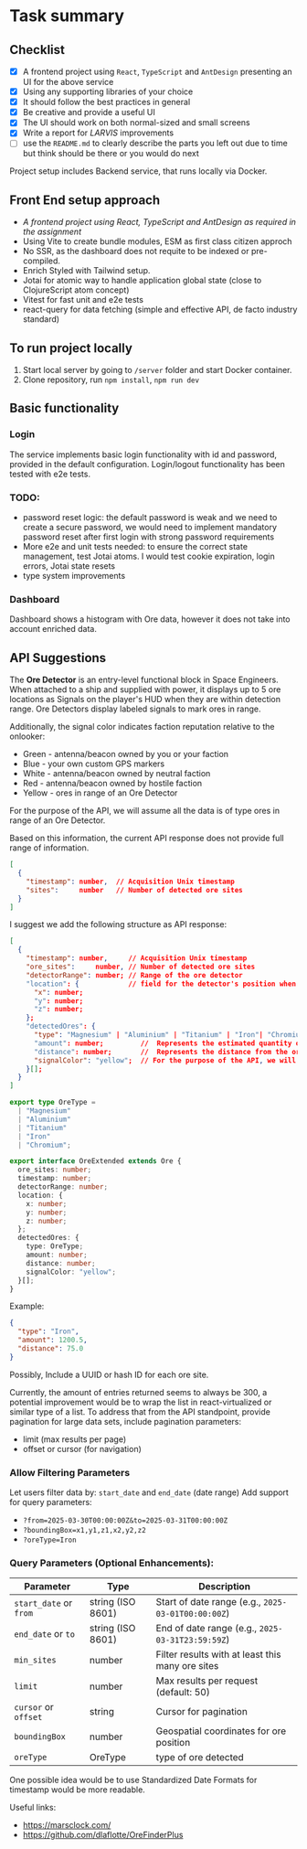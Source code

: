 # Task summary

## Checklist

- [x] A frontend project using `React`, `TypeScript` and `AntDesign` presenting an UI for the above service
- [x] Using any supporting libraries of your choice
- [x] It should follow the best practices in general
- [x] Be creative and provide a useful UI
- [x] The UI should work on both normal-sized and small screens
- [x] Write a report for _LARVIS_ improvements
- [ ] use the `README.md` to clearly describe the parts you left out due to time but think should be there or you would do next

Project setup includes Backend service, that runs locally via Docker.

## Front End setup approach

- _A frontend project using React, TypeScript and AntDesign as required in the assignment_
- Using Vite to create bundle modules, ESM as first class citizen approch
- No SSR, as the dashboard does not requite to be indexed or pre-compiled.
- Enrich Styled with Tailwind setup.
- Jotai for atomic way to handle application global state (close to ClojureScript atom concept)
- Vitest for fast unit and e2e tests
- react-query for data fetching (simple and effective API, de facto industry standard)

## To run project locally

1. Start local server by going to `/server` folder and start Docker container.
2. Clone repository, run `npm install`, `npm run dev`

## Basic functionality

### Login

The service implements basic login functionality with id and password, provided in the default configuration. Login/logout functionality has been tested with e2e tests.

### TODO:

- password reset logic: the default password is weak and we need to create a secure password, we would need to implement mandatory password reset after first login with strong password requirements
- More e2e and unit tests needed: to ensure the correct state management, test Jotai atoms. I would test cookie expiration, login errors, Jotai state resets
- type system improvements

### Dashboard

Dashboard shows a histogram with Ore data, however it does not take into account enriched data.

## API Suggestions

The **Ore Detector** is an entry-level functional block in Space Engineers. When attached to a ship and supplied with power, it displays up to 5 ore locations as Signals on the player's HUD when they are within detection range. Ore Detectors display labeled signals to mark ores in range.

Additionally, the signal color indicates faction reputation relative to the onlooker:

- Green - antenna/beacon owned by you or your faction
- Blue - your own custom GPS markers
- White - antenna/beacon owned by neutral faction
- Red - antenna/beacon owned by hostile faction
- Yellow - ores in range of an Ore Detector

For the purpose of the API, we will assume all the data is of type ores in range of an Ore Detector.

Based on this information, the current API response does not provide full range of information.

```json
[
  {
    "timestamp": number,  // Acquisition Unix timestamp
    "sites":     number   // Number of detected ore sites
  }
]
```

I suggest we add the following structure as API response:

```json
[
  {
    "timestamp": number,     // Acquisition Unix timestamp
    "ore_sites":     number, // Number of detected ore sites
    "detectorRange": number; // Range of the ore detector
    "location": {            // field for the detector's position when the ores were detected
      "x": number;
      "y": number;
      "z": number;
    };
    "detectedOres": {
      "type": "Magnesium" | "Aluminium" | "Titanium" | "Iron"| "Chromium"; // Types of ores based on the most likely resources found on mars
      "amount": number;         //  Represents the estimated quantity of ore detected
      "distance": number;       //  Represents the distance from the ore detector to the ore deposit, measured in meters
      "signalColor": "yellow";  // For the purpose of the API, we will assume all the data is of type ores
    }[];
  }
]
```

```typescript
export type OreType =
  | "Magnesium"
  | "Aluminium"
  | "Titanium"
  | "Iron"
  | "Chromium";

export interface OreExtended extends Ore {
  ore_sites: number;
  timestamp: number;
  detectorRange: number;
  location: {
    x: number;
    y: number;
    z: number;
  };
  detectedOres: {
    type: OreType;
    amount: number;
    distance: number;
    signalColor: "yellow";
  }[];
}
```

Example:

```json
{
  "type": "Iron",
  "amount": 1200.5,
  "distance": 75.0
}
```

Possibly, Include a UUID or hash ID for each ore site.

Currently, the amount of entries returned seems to always be 300, a potential improvement would be to wrap the list in react-virtualized or similar type of a list. To address that from the API standpoint, provide pagination for large data sets, include pagination parameters:

- limit (max results per page)
- offset or cursor (for navigation)

### Allow Filtering Parameters

Let users filter data by: `start_date` and `end_date` (date range)
Add support for query parameters:

- `?from=2025-03-30T00:00:00Z&to=2025-03-31T00:00:00Z`
- `?boundingBox=x1,y1,z1,x2,y2,z2`
- `?oreType=Iron`

### Query Parameters (Optional Enhancements):

| Parameter              | Type              | Description                                        |
| ---------------------- | ----------------- | -------------------------------------------------- |
| `start_date` or `from` | string (ISO 8601) | Start of date range (e.g., `2025-03-01T00:00:00Z`) |
| `end_date` or `to`     | string (ISO 8601) | End of date range (e.g., `2025-03-31T23:59:59Z`)   |
| `min_sites`            | number            | Filter results with at least this many ore sites   |
| `limit`                | number            | Max results per request (default: 50)              |
| `cursor` or `offset`   | string            | Cursor for pagination                              |
| `boundingBox`          | number            | Geospatial coordinates for ore position            |
| `oreType`              | OreType           | type of ore detected                               |

One possible idea would be to use Standardized Date Formats for timestamp would be more readable.

Useful links:

- https://marsclock.com/
- https://github.com/dlaflotte/OreFinderPlus
